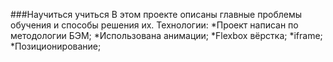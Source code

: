 ###Научиться учиться
В этом проекте описаны главные проблемы обучения и способы решения их.
Технологии:
*Проект написан по методологии БЭМ;
*Использована анимации;
*Flexbox вёрстка;
*iframe;
*Позиционирование;
